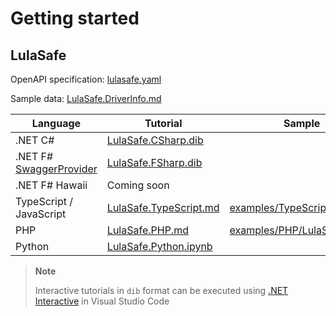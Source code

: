 # Getting started

## LulaSafe

OpenAPI specification: [lulasafe.yaml](openapi/lulasafe.yaml)

Sample data: [LulaSafe.DriverInfo.md](examples/LulaSafe.DriverInfo.md)

Language | Tutorial | Sample |
--- | --- | ---
.NET C#   | [LulaSafe.CSharp.dib](tutorials/LulaSafe.CSharp.dib)  |
.NET F# [SwaggerProvider](https://fsprojects.github.io/SwaggerProvider/#/) | [LulaSafe.FSharp.dib](tutorials/LulaSafe.FSharp.dib)
.NET F# Hawaii | Coming soon
TypeScript / JavaScript | [LulaSafe.TypeScript.md](tutorials/LulaSafe.TypeScript.md) | [examples/TypeScript/LulaSafe](examples/TypeScript/LulaSafe/)
PHP | [LulaSafe.PHP.md](tutorials/LulaSafe.PHP.md) | [examples/PHP/LulaSafe](examples/PHP/LulaSafe/README.md)
Python | [LulaSafe.Python.ipynb](tutorials/LulaSafe.Python.ipynb)

> **Note**
>
> Interactive tutorials in `dib` format can be executed using [.NET Interactive](https://github.com/dotnet/interactive/blob/main/README.md) in Visual Studio Code
